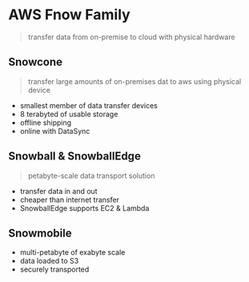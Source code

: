 # AWS Fnow Family

> transfer data from on-premise to cloud with physical hardware

## Snowcone

> transfer large amounts of on-premises dat to aws using physical device

- smallest member of data transfer devices
- 8 terabyted of usable storage
- offline shipping
- online with DataSync

## Snowball & SnowballEdge

> petabyte-scale data transport solution

- transfer data in and out
- cheaper than internet transfer
- SnowballEdge supports EC2 & Lambda

## Snowmobile

- multi-petabyte of exabyte scale
- data loaded to S3
- securely transported